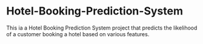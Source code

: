# Hotel-Booking-Prediction-System
This ia a Hotel Booking Prediction System project that predicts the likelihood of a customer booking a hotel based on various features.
